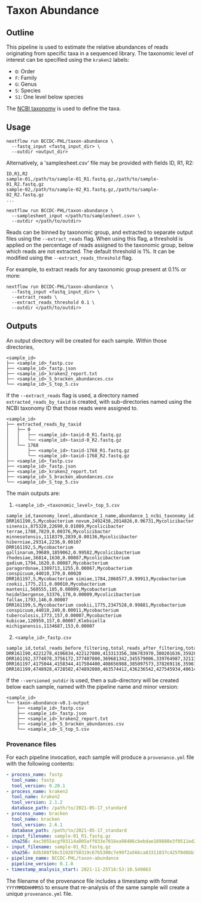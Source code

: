 # Taxon Abundance

## Outline
This pipeline is used to estimate the relative abundances of reads originating from specific taxa in a sequenced library. The taxonomic level of interest can be specified using the `kraken2` labels:

- `O`: Order
- `F`: Family
- `G`: Genus
- `S`: Species
- `S1`: One level below species

The [NCBI taxonomy](https://www.ncbi.nlm.nih.gov/Taxonomy) is used to define the taxa.

## Usage

```
nextflow run BCCDC-PHL/taxon-abundance \
  --fastq_input <fastq_input_dir> \
  --outdir <output_dir>
```

Alternatively, a 'samplesheet.csv' file may be provided with fields ID, R1, R2:

```
ID,R1,R2
sample-01,/path/to/sample-01_R1.fastq.gz,/path/to/sample-01_R2.fastq.gz
sample-02,/path/to/sample-02_R1.fastq.gz,/path/to/sample-02_R2.fastq.gz
...
```

```
nextflow run BCCDC-PHL/taxon-abundance \
  --samplesheet_input </path/to/samplesheet.csv> \
  --outdir </path/to/outdir> 
```

Reads can be binned by taxonomic group, and extracted to separate output files using the `--extract_reads` flag.
When using this flag, a threshold is applied on the percentage of reads assigned to the taxonomic group, below which
reads are not extracted. The default threshold is 1%. It can be modified using the `--extract_reads_threshold` flag.

For example, to extract reads for any taxonomic group present at 0.1% or more:


```
nextflow run BCCDC-PHL/taxon-abundance \
  --fastq_input <fastq_input_dir> \
  --extract_reads \
  --extract_reads_threshold 0.1 \
  --outdir </path/to/outdir> 
```

## Outputs

An output directory will be created for each sample. Within those directories,

```
<sample_id>
├── <sample_id>_fastp.csv
├── <sample_id>_fastp.json
├── <sample_id>_kraken2_report.txt
├── <sample_id>_S_bracken_abundances.csv
└── <sample_id>_S_top_5.csv
```

If the `--extract_reads` flag is used, a directory named `extracted_reads_by_taxid` is created, with sub-directories named using the NCBI taxonomy ID that those reads were assigned to.

```
<sample_id>
├── extracted_reads_by_taxid
│   ├── 0
│   │   ├── <sample_id>-taxid-0_R1.fastq.gz
│   │   └── <sample_id>-taxid-0_R2.fastq.gz
│   └── 1768
│       ├── <sample_id>-taxid-1768_R1.fastq.gz
│       └── <sample_id>-taxid-1768_R2.fastq.gz
├── <sample_id>_fastp.csv
├── <sample_id>_fastp.json
├── <sample_id>_kraken2_report.txt
├── <sample_id>_S_bracken_abundances.csv
└── <sample_id>_S_top_5.csv
```

The main outputs are:

1. `<sample_id>_<taxonomic_level>_top_5.csv`

```csv
sample_id,taxonomy_level,abundance_1_name,abundance_1_ncbi_taxonomy_id,abundance_1_num_assigned_reads,abundance_1_fraction_total_reads,abundance_2_name,abundance_2_ncbi_taxonomy_id,abundance_2_num_assigned_reads,abundance_2_fraction_total_reads,abundance_3_name,abundance_3_ncbi_taxonomy_id,abundance_3_num_assigned_reads,abundance_3_fraction_total_reads,abundance_4_name,abundance_4_ncbi_taxonomy_id,abundance_4_num_assigned_reads,abundance_4_fraction_total_reads,abundance_5_name,abundance_5_ncbi_taxonomy_id,abundance_5_num_assigned_reads,abundance_5_fraction_total_reads
DRR161190,S,Mycobacterium novum,2492438,2014826,0.96731,Mycolicibacter sinensis,875328,22690,0.01089,Mycolicibacter terrae,1788,7829,0.00376,Mycolicibacter minnesotensis,1118379,2839,0.00136,Mycolicibacter hiberniae,29314,2236,0.00107
DRR161192,S,Mycobacterium gallinarum,39689,1859062,0.99582,Mycolicibacterium rhodesiae,36814,1630,0.00087,Mycolicibacterium gadium,1794,1620,0.00087,Mycobacterium paragordonae,1389713,1255,0.00067,Mycobacterium conspicuum,44010,379,0.00020
DRR161197,S,Mycobacterium simiae,1784,2068577,0.99913,Mycobacterium cookii,1775,211,0.00010,Mycobacterium mantenii,560555,185,0.00009,Mycobacterium heidelbergense,53376,178,0.00009,Mycolicibacterium fallax,1793,146,0.00007
DRR161199,S,Mycobacterium cookii,1775,2347528,0.99881,Mycobacterium conspicuum,44010,249,0.00011,Mycobacterium tuberculosis,1773,157,0.00007,Mycobacterium kubicae,120959,157,0.00007,Klebsiella michiganensis,1134687,153,0.00007
```

2. `<sample_id>_fastp.csv`

```csv
sample_id,total_reads_before_filtering,total_reads_after_filtering,total_bases_before_filtering,total_bases_after_filtering,q20_bases_before_filtering,q20_bases_after_filtering,q30_bases_before_filtering,q30_bases_after_filtering,adapter_trimmed_reads,adapter_trimmed_bases
DRR161190,4221278,4196834,422127800,413313356,386783970,380201636,359261515,353924424,282820,6371132
DRR161192,3774078,3756172,377407800,369681342,345579006,339764987,321136725,316409787,248262,5936806
DRR161197,4175044,4158344,417504400,408656988,385097573,378269116,359615124,353971246,315786,7178202
DRR161199,4748928,4728502,474892800,463574412,436236542,427545934,406140193,398995239,389594,9277186
```

If the `--versioned_outdir` is used, then a sub-directory will be created below each sample, named with the pipeline name and minor version:

```
<sample_id>
└── taxon-abundance-v0.1-output
    ├── <sample_id>_fastp.csv
    ├── <sample_id>_fastp.json
    ├── <sample_id>_kraken2_report.txt
    ├── <sample_id>_S_bracken_abundances.csv
    └── <sample_id>_S_top_5.csv
```

### Provenance files
For each pipeline invocation, each sample will produce a `provenance.yml` file with the following contents:

```yml
- process_name: fastp
  tool_name: fastp
  tool_version: 0.20.1
- process_name: kraken2
  tool_name: kraken2
  tool_version: 2.1.2
  database_path: /path/to/2021-05-17_standard
- process_name: bracken
  tool_name: bracken
  tool_version: 2.6.1
  database_path: /path/to/2021-05-17_standard
- input_filename: sample-01_R1.fastq.gz
  sha256: 4ac3055acgf03114a005aff033e7016ea98486cbebdae169880e3f0511ed21bb
- input_filename: sample-01_R2.fastq.gz
  sha256: 8db388f56c51920750319c67b5308c7e99f2a566ca83311037c425f8d6bb1ecc
- pipeline_name: BCCDC-PHL/taxon-abundance
  pipeline_version: 0.1.0
- timestamp_analysis_start: 2021-11-25T16:53:10.549863
```

The filename of the provenance file includes a timestamp with format `YYYYMMDDHHMMSS` to ensure that re-analysis of the same sample will create a unique `provenance.yml` file.